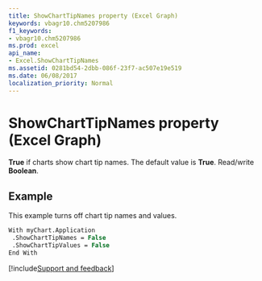```yaml
---
title: ShowChartTipNames property (Excel Graph)
keywords: vbagr10.chm5207986
f1_keywords:
- vbagr10.chm5207986
ms.prod: excel
api_name:
- Excel.ShowChartTipNames
ms.assetid: 0281bd54-2dbb-086f-23f7-ac507e19e519
ms.date: 06/08/2017
localization_priority: Normal
---
```



# ShowChartTipNames property (Excel Graph)

 **True** if charts show chart tip names. The default value is **True**. Read/write  **Boolean**.


## Example

This example turns off chart tip names and values.


```vb
With myChart.Application 
 .ShowChartTipNames = False 
 .ShowChartTipValues = False 
End With
```

[!include[Support and feedback](~/includes/feedback-boilerplate.md)]